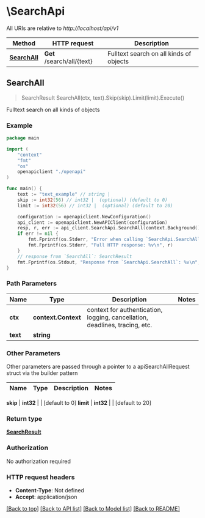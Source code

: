 # \SearchApi

All URIs are relative to *http://localhost/api/v1*

Method | HTTP request | Description
------------- | ------------- | -------------
[**SearchAll**](SearchApi.md#SearchAll) | **Get** /search/all/{text} | Fulltext search on all kinds of objects



## SearchAll

> SearchResult SearchAll(ctx, text).Skip(skip).Limit(limit).Execute()

Fulltext search on all kinds of objects

### Example

```go
package main

import (
    "context"
    "fmt"
    "os"
    openapiclient "./openapi"
)

func main() {
    text := "text_example" // string | 
    skip := int32(56) // int32 |  (optional) (default to 0)
    limit := int32(56) // int32 |  (optional) (default to 20)

    configuration := openapiclient.NewConfiguration()
    api_client := openapiclient.NewAPIClient(configuration)
    resp, r, err := api_client.SearchApi.SearchAll(context.Background(), text).Skip(skip).Limit(limit).Execute()
    if err != nil {
        fmt.Fprintf(os.Stderr, "Error when calling `SearchApi.SearchAll``: %v\n", err)
        fmt.Fprintf(os.Stderr, "Full HTTP response: %v\n", r)
    }
    // response from `SearchAll`: SearchResult
    fmt.Fprintf(os.Stdout, "Response from `SearchApi.SearchAll`: %v\n", resp)
}
```

### Path Parameters


Name | Type | Description  | Notes
------------- | ------------- | ------------- | -------------
**ctx** | **context.Context** | context for authentication, logging, cancellation, deadlines, tracing, etc.
**text** | **string** |  | 

### Other Parameters

Other parameters are passed through a pointer to a apiSearchAllRequest struct via the builder pattern


Name | Type | Description  | Notes
------------- | ------------- | ------------- | -------------

 **skip** | **int32** |  | [default to 0]
 **limit** | **int32** |  | [default to 20]

### Return type

[**SearchResult**](SearchResult.md)

### Authorization

No authorization required

### HTTP request headers

- **Content-Type**: Not defined
- **Accept**: application/json

[[Back to top]](#) [[Back to API list]](../README.md#documentation-for-api-endpoints)
[[Back to Model list]](../README.md#documentation-for-models)
[[Back to README]](../README.md)

